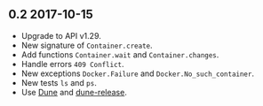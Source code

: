 0.2 2017-10-15
--------------

- Upgrade to API v1.29.
- New signature of `Container.create`.
- Add functions `Container.wait` and `Container.changes`.
- Handle errors `409 Conflict`.
- New exceptions `Docker.Failure` and `Docker.No_such_container`.
- New tests `ls` and `ps`.
- Use [Dune](https://github.com/ocaml/dune) and
  [dune-release](https://github.com/samoht/dune-release).


